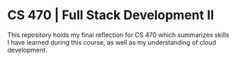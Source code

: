 # CS 470 | Full Stack Development II

This repository holds my final reflection for CS 470 which summarizes skills I have learned during this course, as well as my understanding of cloud development. 
